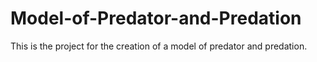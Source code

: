 # Model-of-Predator-and-Predation


This is the project for the creation of a model of predator and predation. 
